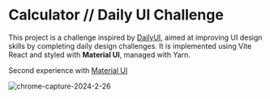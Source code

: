 # Calculator // Daily UI Challenge

This project is a challenge inspired by [DailyUI](https://www.dailyui.co/), aimed at improving UI design skills by completing daily design challenges. It is implemented using Vite React and styled with **Material UI**, managed with Yarn.

Second experience with [Material UI](https://mui.com/)

![chrome-capture-2024-2-26](https://github.com/ca-trindade/dailyUI/assets/88114751/d8604ab1-329b-4636-8a18-c5c617e88a33)
